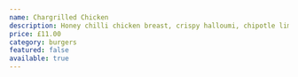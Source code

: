 ```yaml
---
name: Chargrilled Chicken
description: Honey chilli chicken breast, crispy halloumi, chipotle lime mayo, lettuce & tomato
price: £11.00
category: burgers
featured: false
available: true
---
```

